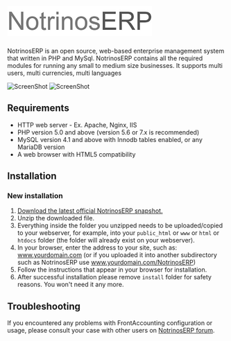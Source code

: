![NotrinosERP](./themes/default/images/notrinos_erp.jpg  "NotrinosERP")
====================

NotrinosERP is an open source, web-based enterprise management system that written in PHP and MySql. NotrinosERP contains all the required modules for running any small to medium size businesses. It supports multi users, multi currencies, multi languages

![ScreenShot](https://a.fsdn.com/con/app/proj/notrinos-erp/screenshots/Untitled.png)
![ScreenShot](https://a.fsdn.com/con/app/proj/notrinos-erp/screenshots/gl_dashboard.png)

## Requirements
- HTTP web server - Ex. Apache, Nginx, IIS
- PHP version 5.0 and above (version 5.6 or 7.x is recommended)
- MySQL version 4.1 and above with Innodb tables enabled, or any MariaDB version
- A web browser with HTML5 compatibility

## Installation
### New installation
1. [Download the latest official NotrinosERP snapshot.](https://github.com/notrinos/NotrinosERP/archive/master.zip)
2. Unzip the downloaded file.
3. Everything inside the folder you unzipped needs to be uploaded/copied to your webserver, for example, into your `public_html` or `www` or `html` or `htdocs` folder (the folder will already exist on your webserver).
4. In your browser, enter the address to your site, such as: www.yourdomain.com (or if you uploaded it into another subdirectory such as NotrinosERP use www.yourdomain.com/NotrinosERP)
5. Follow the instructions that appear in your browser for installation.
6. After successful installation please remove `install` folder for safety reasons. You won't need it any more.

## Troubleshooting

If you encountered any problems with FrontAccounting configuration or usage, please consult your case with other users on [NotrinosERP forum](https://github.com/notrinos/NotrinosERP/discussions).